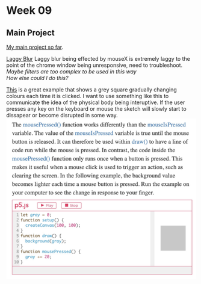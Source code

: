 # Week 09

## Main Project

[My main project so far](https://hamishpayne.github.io/CODE-WORDS/Classroom/Week-09/text_reacts_to_mic).

[Laggy Blur](https://hamishpayne.github.io/CODE-WORDS/Classroom/Week-09/text_blur)
Laggy blur being effected by mouseX is extremely laggy to the point of the chrome window being unresponsive, need to troubleshoot.\
*Maybe filters are too complex to be used in this way*\
*How else could I do this?*

[This](https://p5js.org/learn/interactivity.html) is a great example that shows a grey square gradually changing colours each time it is clicked. I want to use something like this to communicate the idea of the physical body being interuptive. If the user presses any key on the keyboard or mouse the sketch will slowly start to dissapear or become disrupted in some way.
![](mouse_pressed_gradual_change.jpg)
